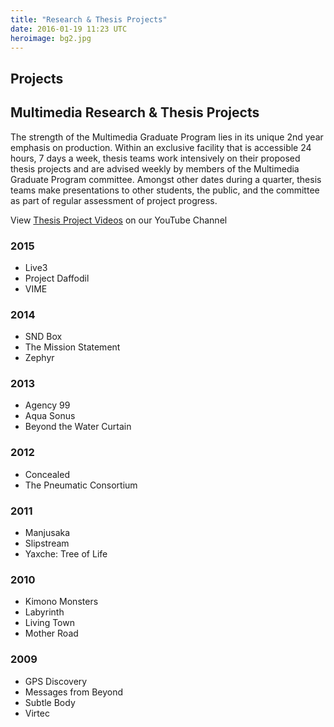 ```yaml
---
title: "Research & Thesis Projects"
date: 2016-01-19 11:23 UTC
heroimage: bg2.jpg
---
```

Projects
----
## Multimedia Research & Thesis Projects

The strength of the Multimedia Graduate Program lies in its unique 2nd year emphasis on production. Within an exclusive facility that is accessible 24 hours, 7 days a week, thesis teams work intensively on their proposed thesis projects and are advised weekly by members of the Multimedia Graduate Program committee. Amongst other dates during a quarter, thesis teams make presentations to other students, the public, and the committee as part of regular assessment of project progress.

View [Thesis Project Videos](https://www.youtube.com/channel/UCDWQ2vaXsKYzv_0RqICmtIg) on our YouTube Channel

### 2015

* Live3
* Project Daffodil
* VIME

### 2014

* SND Box
* The Mission Statement
* Zephyr

### 2013

* Agency 99
* Aqua Sonus
* Beyond the Water Curtain

### 2012

* Concealed
* The Pneumatic Consortium

### 2011

* Manjusaka
* Slipstream
* Yaxche: Tree of Life

### 2010

* Kimono Monsters
* Labyrinth
* Living Town
* Mother Road

### 2009

* GPS Discovery
* Messages from Beyond
* Subtle Body
* Virtec
